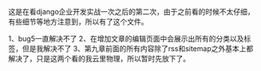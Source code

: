 这是在看django企业开发实战一次之后的第二次，由于之前看的时候不太仔细，有些细节等地方注意到，所以有了这个文件。

1、bug5一直解决不了
2、在增加文章的编辑页面中会展示出所有的分类以及标签，但是我解决不了
3、第九章前面的所有内容除了rss和sitemap之外基本上都解决了，只是这两个看的我云里物理，所以暂时先放下了。
